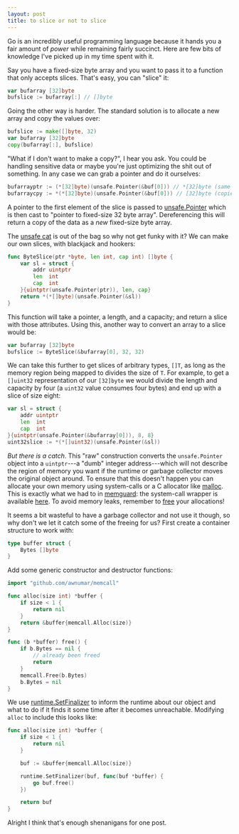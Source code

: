```yaml
---
layout: post
title: to slice or not to slice
---
```


Go is an incredibly useful programming language because it hands you a fair amount of _power_ while remaining fairly succinct. Here are few bits of knowledge I've picked up in my time spent with it.

Say you have a fixed-size byte array and you want to pass it to a function that only accepts slices. That's easy, you can "slice" it:

```go
var bufarray [32]byte
bufslice := bufarray[:] // []byte
```

Going the other way is harder. The standard solution is to allocate a new array and copy the values over:

```go
bufslice := make([]byte, 32)
var bufarray [32]byte
copy(bufarray[:], bufslice)
```

"What if I don't want to make a copy?", I hear you ask. You could be handling sensitive data or maybe you're just optimizing the shit out of something. In any case we can grab a pointer and do it ourselves:

```go
bufarrayptr := (*[32]byte)(unsafe.Pointer(&buf[0])) // *[32]byte (same memory region)
bufarraycpy := *(*[32]byte)(unsafe.Pointer(&buf[0])) // [32]byte (copied to new memory region)
```

A pointer to the first element of the slice is passed to [unsafe.Pointer](https://golang.org/pkg/unsafe/#Pointer) which is then cast to "pointer to fixed-size 32 byte array". Dereferencing this will return a copy of the data as a _new_ fixed-size byte array.

The [unsafe cat](https://en.wikipedia.org/wiki/Memory_safety) is out of the bag so why not get funky with it? We can make our own slices, with blackjack and hookers:

```go
func ByteSlice(ptr *byte, len int, cap int) []byte {
    var sl = struct {
        addr uintptr
        len  int
        cap  int
    }{uintptr(unsafe.Pointer(ptr)), len, cap}
    return *(*[]byte)(unsafe.Pointer(&sl))
}
```

This function will take a pointer, a length, and a capacity; and return a slice with those attributes. Using this, another way to convert an array to a slice would be:

```go
var bufarray [32]byte
bufslice := ByteSlice(&bufarray[0], 32, 32)
```

We can take this further to get slices of arbitrary types, `[]T`, as long as the memory region being mapped to divides the size of `T`. For example, to get a `[]uint32` representation of our `[32]byte` we would divide the length and capacity by four (a `uint32` value consumes four bytes) and end up with a slice of size eight:

```go
var sl = struct {
    addr uintptr
    len  int
    cap  int
}{uintptr(unsafe.Pointer(&bufarray[0])), 8, 8}
uint32slice := *(*[]uint32)(unsafe.Pointer(&sl))
```

_But there is a catch_. This "raw" construction converts the `unsafe.Pointer` object into a `uintptr`---a "dumb" integer address---which will not describe the region of memory you want if the runtime or garbage collector moves the original object around. To ensure that this doesn't happen you can allocate your own memory using system-calls or a C allocator like [malloc](https://linux.die.net/man/3/malloc). This is exactly what we had to in [memguard](https://github.com/awnumar/memguard): the system-call wrapper is available [here](https://godoc.org/github.com/awnumar/memcall#Alloc). To avoid memory leaks, remember to [free](https://godoc.org/github.com/awnumar/memcall#Free) your allocations!

It seems a bit wasteful to have a garbage collector and not use it though, so why don't we let it catch some of the freeing for us? First create a container structure to work with:

```go
type buffer struct {
    Bytes []byte
}
```

Add some generic constructor and destructor functions:

```go
import "github.com/awnumar/memcall"

func alloc(size int) *buffer {
    if size < 1 {
        return nil
    }
    return &buffer{memcall.Alloc(size)}
}

func (b *buffer) free() {
    if b.Bytes == nil {
        // already been freed
        return
    }
    memcall.Free(b.Bytes)
    b.Bytes = nil
}
```

We use [runtime.SetFinalizer](https://golang.org/pkg/runtime/#SetFinalizer) to inform the runtime about our object and what to do if it finds it some time after it becomes unreachable. Modifying `alloc` to include this looks like:

```go
func alloc(size int) *buffer {
    if size < 1 {
        return nil
    }

    buf := &buffer{memcall.Alloc(size)}

    runtime.SetFinalizer(buf, func(buf *buffer) {
        go buf.free()
    })

    return buf
}
```

Alright I think that's enough shenanigans for one post.
